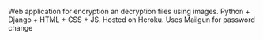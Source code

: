 Web application for encryption an decryption files using images. Python + Django + HTML + CSS + JS. Hosted on Heroku. Uses Mailgun for password change

